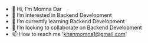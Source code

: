 - 👋 Hi, I’m Momna Dar
- 👀 I’m interested in Backend Development
- 🌱 I’m currently learning Backend Development
- 💞️ I’m looking to collaborate on Backend Development
- 📫 How to reach me 'khanmomna1@gmail.com'

<!---
Momnadar1/Momnadar1 is a ✨ special ✨ repository because its `README.md` (this file) appears on your GitHub profile.
You can click the Preview link to take a look at your changes.
--->
